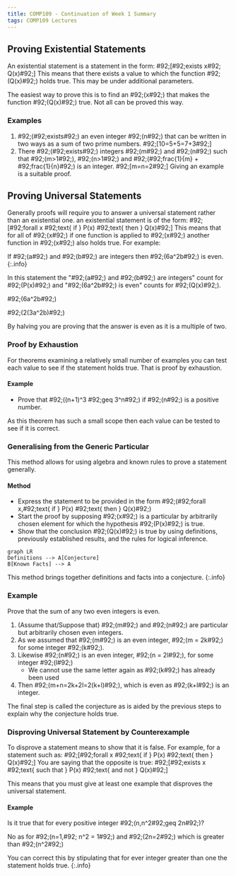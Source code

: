 ```yaml
---
title: COMP109 - Continuation of Week 1 Summary
tags: COMP109 Lectures
---
```

## Proving Existential Statements
An existential statement is a statement in the form: 
\#92;[\#92;exists x\#92; Q(x)\#92;]
This means that there exists a value to which the function \#92;(Q(x)\#92;) holds true. This may be under additional parameters.

The easiest way to prove this is to find an \#92;(x\#92;) that makes the function \#92;(Q(x)\#92;) true. Not all can be proved this way. 

### Examples
1. \#92;(\#92;exists\#92;) an even integer \#92;(n\#92;) that can be written in two ways as a sum of two prime numbers. 
	\#92;[10=5+5=7+3\#92;]
1. There \#92;(\#92;exists\#92;) integers \#92;(m\#92;) and \#92;(n\#92;) such that \#92;(m>1\#92;), \#92;(n>1\#92;) and \#92;(\#92;frac{1}{m} + \#92;frac{1}{n}\#92;) is an integer.
	\#92;[m=n=2\#92;]
		Giving an example is a suitable proof.

## Proving Universal Statements
Generally proofs will require you to answer a universal statement rather than an existential one. an existential statement is of the form:
\#92;[\#92;forall x \#92;text{ if } P(x) \#92;text{ then } Q(x)\#92;]
This means that for all of \#92;(x\#92;) if one function is applied to \#92;(x\#92;) another function in \#92;(x\#92;) also holds true. For example:

If \#92;(a\#92;) and \#92;(b\#92;) are integers then \#92;(6a^2b\#92;) is even.
{:.info}

In this statement the "\#92;(a\#92;) and \#92;(b\#92;) are integers" count for \#92;(P(x)\#92;) and "\#92;(6a^2b\#92;) is even" counts for \#92;(Q(x)\#92;). 

\#92;(6a^2b\#92;)  

\#92;(2(3a^2b)\#92;)

By halving you are proving that the answer is even as it is a multiple of two.

### Proof by Exhaustion
For theorems examining a relatively small number of examples you can test each value to see if the statement holds true. That is proof by exhaustion.

#### Example
* Prove that \#92;((n+1)^3 \#92;geq 3^n\#92;) if \#92;(n\#92;) is a positive number.

As this theorem has such a small scope then each value can be tested to see if it is correct.

### Generalising from the Generic Particular
This method allows for using algebra and known rules to prove a statement generally.

#### Method
* Express the statement to be provided in the form \#92;(\#92;forall x,\#92;text{ if } P(x) \#92;text{ then } Q(x)\#92;)
* Start the proof by supposing \#92;(x\#92;) is a particular by arbitrarily chosen element for which the hypothesis \#92;(P(x)\#92;) is true.
* Show that the conclusion \#92;(Q(x)\#92;) is true by using definitions, previously established results, and the rules for logical inference.

```mermaid
graph LR
Definitions --> A[Conjecture]
B[Known Facts] --> A
```

This method brings together definitions and facts into a conjecture.
{:.info}

### Example
Prove that the sum of any two even integers is even.

1. (Assume that/Suppose that) \#92;(m\#92;) and \#92;(n\#92;) are particular but arbitrarily chosen even integers.
1. As we assumed that \#92;(m\#92;) is an even integer, \#92;(m = 2k\#92;) for some integer \#92;(k\#92;). 
1. Likewise \#92;(n\#92;) is an even integer, \#92;(n = 2l\#92;), for some integer \#92;(l\#92;)
	* We cannot use the same letter again as \#92;(k\#92;) has already been used
1. Then \#92;(m+n=2k+2l=2(k+l)\#92;), which is even as \#92;(k+l\#92;) is an integer.

The final step is called the conjecture as is aided by the previous steps to explain why the conjecture holds true.

### Disproving Universal Statement by Counterexample
To disprove a statement means to show that it is false. For example, for a statement such as:
\#92;[\#92;forall x \#92;text{ if } P(x) \#92;text{ then } Q(x)\#92;]
You are saying that the opposite is true:
\#92;[\#92;exists x \#92;text{ such that } P(x) \#92;text{ and not } Q(x)\#92;]

This means that you must give at least one example that disproves the universal statement.

#### Example
Is it true that for every positive integer \#92;(n,n^2\#92;geq 2n\#92;)?

No as for \#92;(n=1,\#92; n^2 = 1\#92;) and \#92;(2n=2\#92;) which is greater than \#92;(n^2\#92;)
		
You can correct this by stipulating that for ever integer greater than one the statement holds true.
{:.info}
